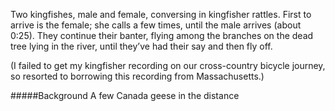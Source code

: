 Two kingfishes, male and female, conversing in kingfisher rattles. First to arrive is the female; she calls a few times, until the male arrives (about 0:25). They continue their banter, flying among the branches on the dead tree lying in the river, until they’ve had their say and then fly off. 

(I failed to get my kingfisher recording on our cross-country bicycle journey, so resorted to borrowing this recording from Massachusetts.)

#####Background
A few Canada geese in the distance
